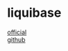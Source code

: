 # liquibase

[official](https://www.liquibase.org/)\
[github](https://github.com/liquibase/liquibase)

